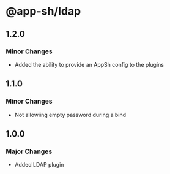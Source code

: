 # @app-sh/ldap

## 1.2.0

### Minor Changes

- Added the ability to provide an AppSh config to the plugins

## 1.1.0

### Minor Changes

- Not allowiing empty password during a bind

## 1.0.0

### Major Changes

- Added LDAP plugin
